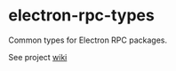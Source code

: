 # electron-rpc-types

Common types for Electron RPC packages.

See project [wiki](https://alexandersychev.github.io/electron-rpc-wiki/#/api/electron-rpc-types)

